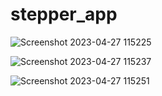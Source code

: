 # stepper_app

![Screenshot 2023-04-27 115225](https://user-images.githubusercontent.com/111500135/234777006-6ca4572c-46ce-4450-9866-0941c2467c09.png)


![Screenshot 2023-04-27 115237](https://user-images.githubusercontent.com/111500135/234776988-163c9d17-06f8-40f2-9581-2267e9dac4e6.png)

![Screenshot 2023-04-27 115251](https://user-images.githubusercontent.com/111500135/234776997-a66be6b6-7dc8-426c-9f10-558f3074d41c.png)
